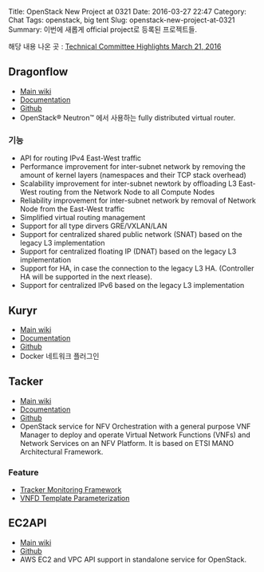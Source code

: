 Title: OpenStack New Project at 0321
Date: 2016-03-27 22:47
Category: Chat
Tags: openstack, big tent
Slug: openstack-new-project-at-0321
Summary: 이번에 새롭게 official project로 등록된 프로젝트들.

해당 내용 나온 곳 : [Technical Committee Highlights March 21, 2016](http://www.openstack.org/blog/2016/03/technical-committee-highlights-march-21-2016/)

## Dragonflow
* [Main wiki](https://wiki.openstack.org/wiki/Dragonflow)
* [Documentation](http://docs.openstack.org/developer/dragonflow/centralized_dragonflow.html)
* [Github](https://github.com/openstack/dragonflow)
* OpenStack® Neutron™ 에서 사용하는 fully distributed virtual router.

### 기능
* API for routing IPv4 East-West traffic
* Performance improvement for inter-subnet network by removing the amount of kernel layers (namespaces and their TCP stack overhead)
* Scalability improvement for inter-subnet newtork by offloading L3 East-West routing from the Network Node to all Compute Nodes
* Reliability improvement for inter-subnet network by removal of Network Node from the East-West traffic
* Simplified virtual routing management
* Support for all type dirvers GRE/VXLAN/LAN
* Support for centralized shared public network (SNAT) based on the legacy L3 implementation
* Support for centralized floating IP (DNAT) based on the legacy L3 implementation
* Support for HA, in case the connection to the legacy L3 HA. (Controller HA will be supported in the next rlease).
* Support for centralized IPv6 based on the legacy L3 implementation

## Kuryr
* [Main wiki](https://wiki.openstack.org/wiki/Kuryr)
* [Documentation](http://docs.openstack.org/developer/kuryr/)
* [Github](https://github.com/openstack/kuryr)
* Docker 네트워크 플러그인

## Tacker
* [Main wiki](https://wiki.openstack.org/wiki/Tacker)
* [Dcoumentation](http://tacker-docs.readthedocs.org/en/latest/index.html)
* [Github](https://github.com/openstack/tacker)
* OpenStack service for NFV Orchestration with a general purpose VNF Manager to deploy and operate Virtual Network Functions (VNFs) and Network Services on an NFV Platform. It is based on ETSI MANO Architectural Framework.

### Feature
* [Tracker Monitoring Framework](http://tacker-docs.readthedocs.org/en/latest/devref/monitor-api.html)
* [VNFD Template Parameterization](http://tacker-docs.readthedocs.org/en/latest/devref/vnfd_template_parameterization.html)

## EC2API
* [Main wiki](https://wiki.openstack.org/wiki/EC2API)
* [Github](https://github.com/openstack/ec2-api)
* AWS EC2 and VPC API support in standalone service for OpenStack.
